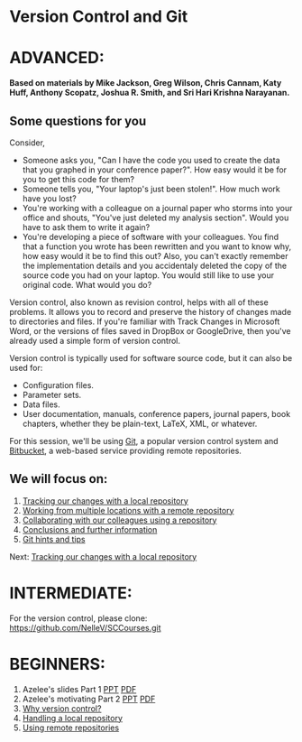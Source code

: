 


# Version Control and Git

# ADVANCED: 

**Based on materials by Mike Jackson, Greg Wilson, Chris Cannam, Katy Huff, Anthony Scopatz, Joshua R. Smith, and Sri Hari Krishna Narayanan.**

## Some questions for you

Consider,

* Someone asks you, "Can I have the code you used to create the data that you graphed in your conference paper?". How easy would it be for you to get this code for them?
* Someone tells you, "Your laptop's just been stolen!". How much work have you lost?
* You're working with a colleague on a journal paper who storms into your office and shouts, "You've just deleted my analysis section". Would you have to ask them to write it again?
* You're developing a piece of software with your colleagues. You find that a function you wrote has been rewritten and you want to know why, how easy would it be to find this out? Also, you can't exactly remember the implementation details and you accidentaly deleted the copy of the source code you had on your laptop. You would still like to use your original code. What would you do?

Version control, also known as revision control, helps with all of these problems. It allows you to record and preserve  the history of changes made to directories and files.  If you're familiar with Track Changes in Microsoft Word, or the versions of files saved in DropBox or GoogleDrive, then you've already used a simple form of version control. 

Version control is typically used for software source code,  but it can also be used for:

* Configuration files.
* Parameter sets.
* Data files.
* User documentation, manuals, conference papers, journal papers, book chapters, whether they be plain-text, LaTeX, XML, or whatever.

For this session, we'll be using [Git](http://git-scm.com/), a popular version control system and [Bitbucket](http://bitbucket.org), a web-based service providing remote repositories.

## We will focus on:

1. [Tracking our changes with a local repository](1_Local.md)
2. [Working from multiple locations with a remote repository](2_Remote.md)
3. [Collaborating with our colleagues using a repository](3_Collaboration.md)
4. [Conclusions and further information](4_Conclusion.md)
5. [Git hints and tips](5_HintsAndTips.md)

Next: [Tracking our changes with a local repository](1_Local.md)

# INTERMEDIATE: 
For the version control, please clone: https://github.com/NelleV/SCCourses.git 

# BEGINNERS:

1.	Azelee's slides Part 1 [PPT](Git_part1.pptx) [PDF](git_part1.pdf)
2.	Azelee's motivating Part 2 [PPT](Git_part2.pptx) [PDF](git_part2.pdf)
3. 	[Why version control?](1-why_version_control.md)
4.	[Handling a local repository](2-local_repos.md)
5.	[Using remote repositories](3-remote_repos.md)

